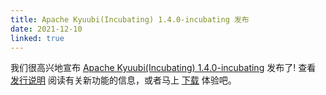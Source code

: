 ```yaml
---
title: Apache Kyuubi(Incubating) 1.4.0-incubating 发布
date: 2021-12-10
linked: true
---
```

<!---
  Licensed under the Apache License, Version 2.0 (the "License");
  you may not use this file except in compliance with the License.
  You may obtain a copy of the License at

   http://www.apache.org/licenses/LICENSE-2.0

  Unless required by applicable law or agreed to in writing, software
  distributed under the License is distributed on an "AS IS" BASIS,
  WITHOUT WARRANTIES OR CONDITIONS OF ANY KIND, either express or implied.
  See the License for the specific language governing permissions and
  limitations under the License. See accompanying LICENSE file.
-->

我们很高兴地宣布 [Apache Kyuubi(Incubating) 1.4.0-incubating](/zh//release/1.4.0-incubating.html) 发布了! 查看 [发行说明](/zh/release/1.4.0-incubating.html) 阅读有关新功能的信息，或者马上 [下载](/zh/releases.html) 体验吧。
